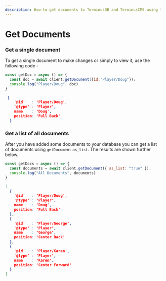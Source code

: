 ```yaml
---
description: How-to get documents to TerminusDB and TerminusCMS using the JavaScript Client
---
```


# Get Documents

### Get a single document

To get a single document to make changes or simply to view it, use the following code -

```javascript
const getDoc = async () => {
  const doc = await client.getDocument({id:"Player/Doug"});
  console.log("Player/Doug", doc)
}
```

```json
 {
    '@id'   : 'Player/Doug',
    '@type' : 'Player',
    name    : 'Doug',
    position: 'Full Back'
  }
```

### Get a list of all documents

After you have added some documents to your database you can get a list of documents using `getDocument` `as_list`.  The results are shown further below.

```javascript
const getDocs = async () => {
  const documents = await client.getDocument({ as_list: "true" });
  console.log("All Documents", documents)
}
```

```json
[
  {
    '@id'   : 'Player/Doug',
    '@type' : 'Player',
    name    : 'Doug',
    position: 'Full Back'
  },
  {
    '@id'   : 'Player/George',
    '@type' : 'Player',
    name    : 'George',
    position: 'Center Back'
  },
  {
    '@id'   : 'Player/Karen',
    '@type' : 'Player',
    name    : 'Karen',
    position: 'Center Forward'
  }
]
```
